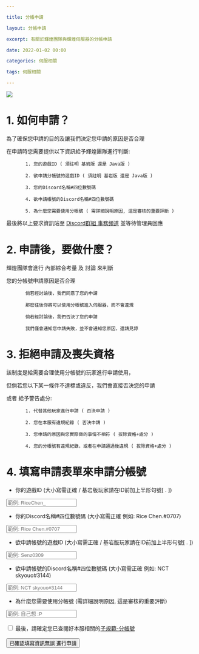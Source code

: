 ```yaml
---

title: 分帳申請

layout: 分帳申請

excerpt: 有關於輝煌團隊與輝煌伺服器的分帳申請

date: 2022-01-02 00:00

categories: 伺服相關

tags: 伺服相關

---
```


![](https://media.discordapp.net/attachments/596718421966716928/971190210928992267/AddText_05-04-06.36.35.png)
# 1. 如何申請？

為了確保您申請的目的及讓我們決定您申請的原因是否合理

在申請時您需要提供以下資訊給予輝煌團隊進行判斷:



           1. 您的遊戲ID ( 須註明 基岩版 還是 Java版 )

           2. 欲申請分帳號的遊戲ID ( 須註明 基岩版 還是 Java版 )
           
           3. 您的Discord名稱#四位數號碼
           
           4. 欲申請帳號的Discord名稱#四位數號碼

           5. 為什麼您需要使用分帳號 ( 需詳細說明原因, 這是審核的重要評斷 )



最後將以上要求資訊貼至 <a href="https://discord.com/invite/5MHGpAFGEN">Discord群組 事務頻道</a> 並等待管理員回應

# 2. 申請後，要做什麼？

輝煌團隊會進行 內部綜合考量 及 討論 來判斷

您的分帳號申請原因是否合理



           倘若經討論後，我們同意了您的申請

           那麼往後你將可以使用分帳號進入伺服器，而不會違規

> 


           倘若經討論後，我們否決了您的申請

           我們僅會通知您申請失敗，並不會通知您原因，還請見諒



# 3. 拒絕申請及喪失資格

該制度是給需要合理使用分帳號的玩家進行申請使用，

但倘若您以下某一條件不達標或違反，我們會直接否決您的申請

或者 給予警告處分:



           1. 代替其他玩家進行申請 ( 否決申請 )

           2. 您在本服有違規紀錄 ( 否決申請 )

           3. 您申請的原因與您實際做的事情不相符 ( 拔除資格+處分 )

           4. 您的分帳號有違規紀錄，或者在申請通過後違規 ( 拔除資格+處分 )


# 4. 填寫申請表單來申請分帳號

- 你的遊戲ID (大小寫需正確 / 基岩版玩家請在ID前加上半形句號[ . ])
<div class="col-6">
<input class="form-control bg-dark" id="minecraftName" name="name" type="text" placeholder="範例: RiceChen_" onfocusout="checkMinecraftNameWithProxy()" required>
  <div id="preserve-minecraft-name"></div>
</div>


- 你的Discord名稱#四位數號碼 (大小寫需正確 例如: Rice Chen.#0707)
<div class="col-6">
<input class="form-control bg-dark" id="discordTag" name="discordTag" type="text" placeholder="範例: Rice Chen.#0707" onfocusout="checkDiscordTagWithProxy()" required>
  <div id="preserve-discord-tag"></div>
</div>

- 欲申請帳號的遊戲ID (大小寫需正確 / 基岩版玩家請在ID前加上半形句號[ . ])
<div class="col-6">
<input class="form-control bg-dark" id="minecraftName2" name="name2" type="text" placeholder="範例: Senz0309" onfocusout="checkMinecraftNameWithProxy2()" required>
  <div id="preserve-minecraft-name2"></div>
</div>


- 欲申請帳號的Discord名稱#四位數號碼 (大小寫需正確 例如: NCT skyouo#3144)
<div class="col-6">
<input class="form-control bg-dark" id="discordTag2" name="discordTag2" type="text" placeholder="範例: NCT skyouo#3144" onfocusout="checkDiscordTagWithProxy2()" required>
  <div id="preserve-discord-tag2"></div>
</div>

- 為什麼您需要使用分帳號 (需詳細說明原因, 這是審核的重要評斷)
<div class="col-6">
<input class="form-control bg-dark" id="comment" name="comment" type="text" placeholder="範例: 自己想 :P">
</div>

<br />

<input type="checkbox" id="check-tos">
<label for="check-tos" class="form-check-label">最後，請確定您已查閱好本服相關的<a href="https://www.brilliantw.net/%E4%BC%BA%E6%9C%8D%E5%AE%88%E5%89%87/#7-2-%E5%AD%90%E8%A6%8F%E7%AF%84-%E5%88%86%E5%B8%B3%E8%99%9F">子規範-分帳號</a></label>
<div id="preserve-checkbox-status" style="color: red;"></div>
  
<br />
<button class="btn btn-primary" id="submit">已確認填寫資訊無誤 進行申請</button>

</form>

<script defer>
// [訊] 求您別看這邊的源代碼, 拜託了 >_<

var checkMinecraftNameWithProxy = () => {};
var checkDiscordTagWithProxy = () => {};
var checkMinecraftNameWithProxy2 = () => {};
var checkDiscordTagWithProxy2 = () => {};
var clickboxVerify = () => {};

let minecraftAccountStatus = false;
let discordAccountStatus = false;

window.onload = function() {
  checkMinecraftNameWithProxy = () => {
      let name = $('#minecraftName').val();
      if (name.length > 2 && name.length < 23) {
           fetch('https://api.brilliantw.net/api/v1/proxy', { 
                method: 'POST', 
                headers: { 
                    'Content-Type': 'application/x-www-form-urlencoded'
                },
                body: 'name=' + encodeURIComponent(name)
           })
           .then(res => res.json())
           .then(data => {
               if (data.data?.userExists) {
                    $('#preserve-minecraft-name').text('此「遊戲ID」存在，請放心填寫其他欄位。');
                    if ($('#minecraftName').hasClass('border-danger')) $('#minecraftName').removeClass('border-danger');
                    if ($('#minecraftName').hasClass('border-success')) return;
                    $('#minecraftName').addClass('border-success');
                    $('#preserve-minecraft-name').attr('style', 'color: green');
                    minecraftAccountStatus = true;
               } else {
                    $('#preserve-minecraft-name').text('你似乎沒有進入過輝煌伺服器，請加入過至少一次再填寫此欄位，也有可能是你「遊戲ID」寫錯了。');
                    if ($('#minecraftName').hasClass('border-success')) $('#minecraftName').removeClass('border-success');
                    if ($('#minecraftName').hasClass('border-danger')) return;
                    $('#minecraftName').addClass('border-danger');
                    $('#preserve-minecraft-name').attr('style', 'color: red');
                    minecraftAccountStatus = false;
               }
           })
           .catch(() => {});
      } else if (name.length === 0) {
           if ($('#preserve-minecraft-name').text().length) $('#preserve-minecraft-name').text('');
           if ($('#minecraftName').hasClass('border-success')) $('#minecraftName').removeClass('border-success');
           if ($('#minecraftName').hasClass('border-danger')) $('#minecraftName').removeClass('border-danger');
           if ($('#preserve-minecraft-name').attr('style')) $('#preserve-minecraft-name').removeAttr('style');
           minecraftAccountStatus = false;
      }
  }

  checkDiscordTagWithProxy = () => {
      let name = $('#discordTag').val();
      if (name.length > 6 && name.length < 41) {
           fetch('https://api.brilliantw.net/api/v1/proxy', { 
                method: 'POST', 
                headers: { 
                    'Content-Type': 'application/x-www-form-urlencoded'
                },
                body: 'discordTag=' + encodeURIComponent(name)
           })
           .then(res => res.json())
           .then(data => {
               if (data.data?.userExists) {
                    $('#preserve-discord-tag').text('此「Discord名稱#四位數號碼」存在，請放心填寫其他欄位。');
                    if ($('#discordTag').hasClass('border-danger')) $('#discordTag').removeClass('border-danger');
                    if ($('#discordTag').hasClass('border-success')) return;
                    $('#discordTag').addClass('border-success');
                    $('#preserve-discord-tag').attr('style', 'color: green');
                    discordAccountStatus = true;
               } else {
                    $('#preserve-discord-tag').text('你似乎沒有進入過輝煌Discord群組，請加入後再填寫此欄位，也有可能是你「Discord名稱#四位數號碼」寫錯了。');
                    if ($('#discordTag').hasClass('border-success')) $('#discordTag').removeClass('border-success');
                    if ($('#discordTag').hasClass('border-danger')) return;
                    $('#discordTag').addClass('border-danger');
                    $('#preserve-discord-tag').attr('style', 'color: red');
                    discordAccountStatus = false;
               }
           })
           .catch(() => {});
      } else if (name.length === 0) {
           if ($('#preserve-discord-tag').text().length) $('#preserve-discord-name').text('');
           if ($('#discordTag').hasClass('border-success')) $('#discordTag').removeClass('border-success');
           if ($('#discordTag').hasClass('border-danger')) $('#discordTag').removeClass('border-danger');
           if ($('#preserve-discord-tag').attr('style')) $('#preserve-discord-name').removeAttr('style');
           discordAccountStatus = false;
      }
  }

  formSubmit = () => {
      if (!document.getElementById("check-tos").checked) {
          $('#preserve-checkbox-status').text('倘若想要進行申請, 您必須同意分帳號之規定.');
          return false;
      }

      if (!minecraftAccountStatus || !$('#minecraftName').val().length) {
          alert('請填寫有效的 Minecraft ID.');
          return false;
      }

      if (!discordAccountStatus || !$('#discordTag').val().length) {
          alert('您必須要填寫有效的 Discord Tag.');
          return false;
      }
      fetch('https://api.brilliantw.net/api/v1/proxy', {
          method: 'POST',
          headers: {
              'Content-Type': 'application/x-www-form-urlencoded'
          },
          body: $('form').serialize()
      })
      .then(res => res.json())
      .then(data => {
          if (data.status) {
              alert(`訂單資訊生成成功! 以下是您的訂單資訊:\n${data.message}`);
          } else {
              alert(`請至輝煌伺服器 Discord 群組回報錯誤代碼 ${data.message}, 倘若造成您的不便敬請見諒.`);
          }
      })
      .catch(() => alert("發生錯誤, 請檢查網路連線, 或者稍等 5 至 10 分鐘後重試操作, 倘若造成您的不便敬請見諒."));
      return false;
  }
  
  clickboxVerify = () => {
      if (document.getElementById("check-tos").checked) $('#preserve-checkbox-status').text('');
  }
  
  document.getElementById("submit").addEventListener("click", formSubmit, false);
  document.getElementById("check-tos").addEventListener("click", clickboxVerify, false);
}
</script>
